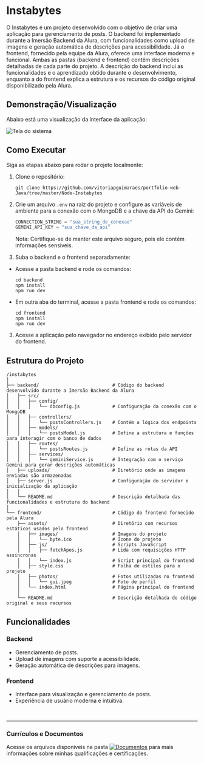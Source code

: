 # Instabytes
O Instabytes é um projeto desenvolvido com o objetivo de criar uma aplicação para gerenciamento de posts. O backend foi implementado durante a Imersão Backend da Alura, com funcionalidades como upload de imagens e geração automática de descrições para acessibilidade. Já o frontend, fornecido pela equipe da Alura, oferece uma interface moderna e funcional.
Ambas as pastas (backend e frontend) contêm descrições detalhadas de cada parte do projeto. A descrição do backend inclui as funcionalidades e o aprendizado obtido durante o desenvolvimento, enquanto a do frontend explica a estrutura e os recursos do código original disponibilizado pela Alura.

## Demonstração/Visualização
Abaixo está uma visualização da interface da aplicação:

![Tela do sistema](https://github.com/vitoriapguimaraes/portfolio-web-Java/blob/master/Node-Instabytes/display-Instabytes.png)

## Como Executar
Siga as etapas abaixo para rodar o projeto localmente:
1. Clone o repositório:
    ```
    git clone https://github.com/vitoriapguimaraes/portfolio-web-Java/tree/master/Node-Instabytes
    ```

2. Crie um arquivo <code>.env</code> na raiz do projeto e configure as variáveis de ambiente para a conexão com o MongoDB e a chave da API do Gemini:
    ``` javascript
    CONNECTION_STRING = "sua_string_de_conexao"
    GEMINI_API_KEY = "sua_chave_da_api"
    ```

   Nota: Certifique-se de manter este arquivo seguro, pois ele contém informações sensíveis.

3. Suba o backend e o frontend separadamente:
  - Acesse a pasta backend e rode os comandos:
    ```
    cd backend
    npm install
    npm run dev
    ```

  - Em outra aba do terminal, acesse a pasta frontend e rode os comandos:
    ```
    cd frontend
    npm install
    npm run dev
    ```

3. Acesse a aplicação pelo navegador no endereço exibido pelo servidor do frontend.

## Estrutura do Projeto
```
/instabytes
│
├── backend/                           # Código do backend desenvolvido durante a Imersão Backend da Alura
│   ├── src/
│   │   ├── config/
│   │   │   └── dbconfig.js            # Configuração da conexão com o MongoDB
│   │   ├── controllers/
│   │   │   └── postsControllers.js    # Contém a lógica dos endpoints
│   │   ├── models/
│   │   │   └── postsModel.js          # Define a estrutura e funções para interagir com o banco de dados
│   │   ├── routes/
│   │   │   └── postsRoutes.js         # Define as rotas da API
│   │   ├── services/
│   │   │   └── geminiService.js       # Integração com o serviço Gemini para gerar descrições automáticas
│   ├── uploads/                       # Diretório onde as imagens enviadas são armazenadas
│   ├── server.js                      # Configuração do servidor e inicialização da aplicação
│   │
│   └── README.md                      # Descrição detalhada das funcionalidades e estrutura do backend
│
└── frontend/                          # Código do frontend fornecido pela Alura
    ├── assets/                        # Diretório com recursos estáticos usados pelo frontend
    │   ├── images/                    # Imagens do projeto
    │   │   └── byte.ico               # Ícone do projeto
    │   ├── js/                        # Scripts JavaScript
    │   │   ├── fetchApos.js           # Lida com requisições HTTP assíncronas
    │   │   └── index.js               # Script principal do frontend
    │   ├── style.css                  # Folha de estilos para o projeto
    │   ├── photos/                    # Fotos utilizadas no frontend
    │   │   └── gui.jpeg               # Foto de perfil
    │   └── index.html                 # Página principal do frontend
    │
    └── README.md                      # Descrição detalhada do código original e seus recursos
```

## Funcionalidades

### Backend
- Gerenciamento de posts.
- Upload de imagens com suporte a acessibilidade.
- Geração automática de descrições para imagens.

### Frontend
- Interface para visualização e gerenciamento de posts.
- Experiência de usuário moderna e intuitiva.

<br>
<hr> 

### Currículos e Documentos
Acesse os arquivos disponíveis na pasta 
[![Documentos](https://img.shields.io/badge/DOCUMENTOS-%F0%9F%93%83-blue?style=flat-square)](https://github.com/vitoriapguimaraes/vitoriapguimaraes/tree/main/DOCUMENTOS) para mais informações sobre minhas qualificações e certificações.